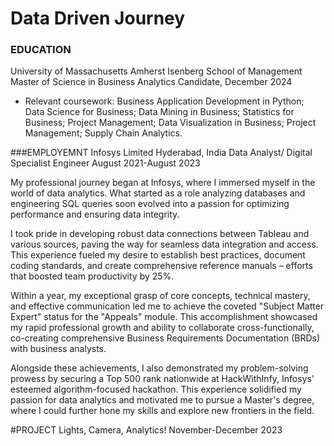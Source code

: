 # Data Driven Journey

### EDUCATION 
University of Massachusetts Amherst Isenberg School of Management
Master of Science in Business Analytics	 						                                                                     Candidate, December 2024
*	Relevant coursework: Business Application Development in Python; Data Science for Business; Data Mining in Business; Statistics for Business; Project Management; Data Visualization in Business; Project Management; Supply Chain Analytics.


###EMPLOYEMNT
Infosys Limited						                                                                                           						 Hyderabad, India
Data Analyst/ Digital Specialist Engineer			                                                                 					  August 2021-August 2023

My professional journey began at Infosys, where I immersed myself in the world of data analytics. What started as a role analyzing databases and engineering SQL queries soon evolved into a passion for optimizing performance and ensuring data integrity.

I took pride in developing robust data connections between Tableau and various sources, paving the way for seamless data integration and access. This experience fueled my desire to establish best practices, document coding standards, and create comprehensive reference manuals – efforts that boosted team productivity by 25%.

Within a year, my exceptional grasp of core concepts, technical mastery, and effective communication led me to achieve the coveted "Subject Matter Expert" status for the "Appeals" module. This accomplishment showcased my rapid professional growth and ability to collaborate cross-functionally, co-creating comprehensive Business Requirements Documentation (BRDs) with business analysts.

Alongside these achievements, I also demonstrated my problem-solving prowess by securing a Top 500 rank nationwide at HackWithInfy, Infosys' esteemed algorithm-focused hackathon. This experience solidified my passion for data analytics and motivated me to pursue a Master's degree, where I could further hone my skills and explore new frontiers in the field.

#PROJECT
Lights, Camera, Analytics!                                                                                                 November-December 2023
